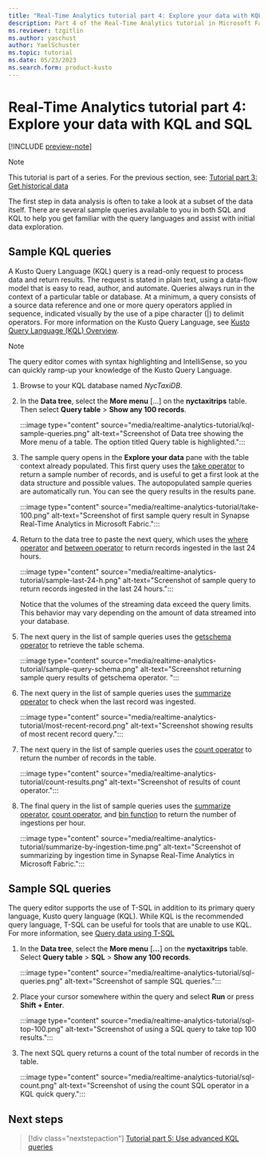```yaml
---
title: "Real-Time Analytics tutorial part 4: Explore your data with KQL and SQL"
description: Part 4 of the Real-Time Analytics tutorial in Microsoft Fabric.
ms.reviewer: tzgitlin
ms.author: yaschust
author: YaelSchuster
ms.topic: tutorial
ms.date: 05/23/2023
ms.search.form: product-kusto
---
```

# Real-Time Analytics tutorial part 4: Explore your data with KQL and SQL

[!INCLUDE [preview-note](../includes/preview-note.md)]

> [!NOTE]
> This tutorial is part of a series. For the previous section, see: [Tutorial part 3: Get historical data](tutorial-3-get-historical-data.md)

The first step in data analysis is often to take a look at a subset of the data itself. There are several sample queries available to you in both SQL and KQL to help you get familiar with the query languages and assist with initial data exploration.

## Sample KQL queries

 A Kusto Query Language (KQL) query is a read-only request to process data and return results. The request is stated in plain text, using a data-flow model that is easy to read, author, and automate. Queries always run in the context of a particular table or database. At a minimum, a query consists of a source data reference and one or more query operators applied in sequence, indicated visually by the use of a pipe character (|) to delimit operators. For more information on the Kusto Query Language, see [Kusto Query Language (KQL) Overview](/azure/data-explorer/kusto/query/index?context=/fabric/context/context).

> [!NOTE]
> The query editor comes with syntax highlighting and IntelliSense, so you can quickly ramp-up your knowledge of the Kusto Query Language.

1. Browse to your KQL database named *NycTaxiDB*.
1. In the **Data tree**, select the **More menu** [...] on the **nyctaxitrips** table. Then select **Query table** > **Show any 100 records**.

    :::image type="content" source="media/realtime-analytics-tutorial/kql-sample-queries.png" alt-text="Screenshot of Data tree showing the More menu of a table. The option titled Query table is highlighted.":::

1. The sample query opens in the **Explore your data** pane with the table context already populated. This first query uses the [take operator](/azure/data-explorer/kusto/query/takeoperator?context=/fabric/context/context&pivots=fabric) to return a sample number of records, and is useful to get a first look at the data structure and possible values. The autopopulated sample queries are automatically run. You can see the query results in the results pane.

    :::image type="content" source="media/realtime-analytics-tutorial/take-100.png" alt-text="Screenshot of first sample query result in Synapse Real-Time Analytics in Microsoft Fabric.":::

1. Return to the data tree to paste the next query, which uses the [where operator](/azure/data-explorer/kusto/query/whereoperator?context=/fabric/context/context&pivots=fabric) and [between operator](/azure/data-explorer/kusto/query/betweenoperator?context=/fabric/context/context&pivots=fabric) to return records ingested in the last 24 hours.

    :::image type="content" source="media/realtime-analytics-tutorial/sample-last-24-h.png" alt-text="Screenshot of sample query to return records ingested in the last 24 hours.":::

    Notice that the volumes of the streaming data exceed the query limits. This behavior may vary depending on the amount of data streamed into your database.

1. The next query in the list of sample queries uses the [getschema operator](/azure/data-explorer/kusto/query/getschemaoperator?context=/fabric/context/context&pivots=fabric) to retrieve the table schema.

    :::image type="content" source="media/realtime-analytics-tutorial/sample-query-schema.png" alt-text="Screenshot returning sample query results of getschema operator. ":::

1. The next query in the list of sample queries uses the [summarize operator](/azure/data-explorer/kusto/query/summarizeoperator?context=/fabric/context/context&pivots=fabric) to check when the last record was ingested.

    :::image type="content" source="media/realtime-analytics-tutorial/most-recent-record.png" alt-text="Screenshot showing results of most recent record query.":::

1. The next query in the list of sample queries uses the [count operator](/azure/data-explorer/kusto/query/countoperator?context=/fabric/context/context&pivots=fabric) to return the number of records in the table.

    :::image type="content" source="media/realtime-analytics-tutorial/count-results.png" alt-text="Screenshot of results of count operator.":::

1. The final query in the list of sample queries uses the [summarize operator](/azure/data-explorer/kusto/query/summarizeoperator?context=/fabric/context/context&pivots=fabric), [count operator](/azure/data-explorer/kusto/query/countoperator?context=/fabric/context/context&pivots=fabric), and [bin function](/azure/data-explorer/kusto/query/binfunction?context=/fabric/context/context&pivots=fabric) to return the number of ingestions per hour.

    :::image type="content" source="media/realtime-analytics-tutorial/summarize-by-ingestion-time.png" alt-text="Screenshot of summarizing by ingestion time in Synapse Real-Time Analytics in Microsoft Fabric.":::

## Sample SQL queries

The query editor supports the use of T-SQL in addition to its primary query language, Kusto query language (KQL). While KQL is the recommended query language, T-SQL can be useful for tools that are unable to use KQL. For more information, see [Query data using T-SQL](/azure/data-explorer/t-sql)

1. In the **Data tree**, select the **More menu** [**...**] on the **nyctaxitrips** table. Select **Query table** > **SQL** > **Show any 100 records**.

    :::image type="content" source="media/realtime-analytics-tutorial/sql-queries.png" alt-text="Screenshot of sample SQL queries.":::

1. Place your cursor somewhere within the query and select  **Run** or press **Shift + Enter**.

    :::image type="content" source="media/realtime-analytics-tutorial/sql-top-100.png" alt-text="Screenshot of using a SQL query to take top 100 results.":::

1. The next SQL query returns a count of the total number of records in the table.

    :::image type="content" source="media/realtime-analytics-tutorial/sql-count.png" alt-text="Screenshot of using the count SQL operator in a KQL quick query.":::

## Next steps

> [!div class="nextstepaction"]
> [Tutorial part 5: Use advanced KQL queries](tutorial-5-advanced-kql-query.md)
